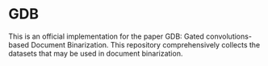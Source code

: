 # GDB
This is an official implementation for the paper GDB: Gated convolutions-based Document Binarization.  This repository comprehensively collects the datasets that may be used in document binarization.
